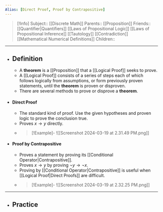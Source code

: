 ```yaml
---
Alias: [Direct Proof, Proof by Contrapositive]
---
```

> [!Info]
> Subject:: [[Discrete Math]]
> Parents:: [[Proposition]]
> Friends:: [[Quantifier|Quantifiers]] [[Laws of Propositional Logic]] [[Laws of Propositional Inference]] [[Tautology]] [[Contradiction]] [[Mathematical Numerical Definitions]]
> Children:: 
---
- ## Definition
	- A **theorem** is a [[Proposition]] that a [[Logical Proof]] seeks to prove.
	- A [[Logical Proof]] consists of a series of steps each of which follows logically from assumptions, or form previously proven statements, until the **theorem** is proven or disproven.
	- There are several methods to prove or disprove a **theorem**.
- #### Direct Proof
	- The standard kind of proof. Use the given hypotheses and proven logic to prove the conclusion true.
	- Proves $x\to y$ directly.
	- >[!Example]-
	  > ![[Screenshot 2024-03-19 at 2.31.49 PM.png]]
- #### Proof by Contrapositive 
	- Proves a statement by proving its [[Conditional Operator|Contrapositive]].
	- Proves $x\to y$ by proving $\neg y\to \neg x$.
	- Proving by [[Conditional Operator|Contrapositive]] is useful when [[Logical Proof|Direct Proofs]] are difficult.
	- > [!Example]-
	  > ![[Screenshot 2024-03-19 at 2.32.25 PM.png]]
---
- ## Practice